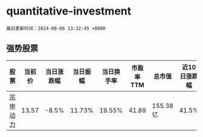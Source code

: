 # quantitative-investment

`最后更新时间：2024-08-06 13:32:45 +0800`

## 强势股票

|股票|当前价|当日涨跌幅|当日振幅|当日换手率|市盈率TTM|总市值|近10日涨跌幅|
|----|----|----|----|----|----|----|----|
|[宗申动力](https://xueqiu.com/S/SZ001696)|13.57|-8.5%|11.73%|19.55%|41.89|155.38亿|41.5%|
